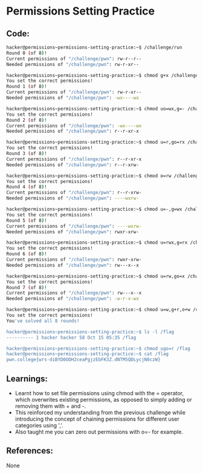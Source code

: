 # Permissions Setting Practice
## Code:
```bash
hacker@permissions~permissions-setting-practice:~$ /challenge/run
Round 0 (of 8)!
Current permissions of "/challenge/pwn": rw-r--r--
Needed permissions of "/challenge/pwn": rw-r-xr--

hacker@permissions~permissions-setting-practice:~$ chmod g+x /challenge/pwn
You set the correct permissions!
Round 1 (of 8)!
Current permissions of "/challenge/pwn": rw-r-xr--
Needed permissions of "/challenge/pwn": -wx----wx

hacker@permissions~permissions-setting-practice:~$ chmod uo=wx,g=- /challenge/pwn
You set the correct permissions!
Round 2 (of 8)!
Current permissions of "/challenge/pwn": -wx----wx
Needed permissions of "/challenge/pwn": r--r-xr-x

hacker@permissions~permissions-setting-practice:~$ chmod u=r,go=rx /challenge/pwn
You set the correct permissions!
Round 3 (of 8)!
Current permissions of "/challenge/pwn": r--r-xr-x
Needed permissions of "/challenge/pwn": r--r-xrw-

hacker@permissions~permissions-setting-practice:~$ chmod o=rw /challenge/pwn
You set the correct permissions!
Round 4 (of 8)!
Current permissions of "/challenge/pwn": r--r-xrw-
Needed permissions of "/challenge/pwn": ----wxrw-

hacker@permissions~permissions-setting-practice:~$ chmod u=-,g=wx /challenge/pwn
You set the correct permissions!
Round 5 (of 8)!
Current permissions of "/challenge/pwn": ----wxrw-
Needed permissions of "/challenge/pwn": rwxr-xrw-

hacker@permissions~permissions-setting-practice:~$ chmod u=rwx,g=rx /challenge/pwn
You set the correct permissions!
Round 6 (of 8)!
Current permissions of "/challenge/pwn": rwxr-xrw-
Needed permissions of "/challenge/pwn": rw---x--x

hacker@permissions~permissions-setting-practice:~$ chmod u=rw,go=x /challenge/pwn
You set the correct permissions!
Round 7 (of 8)!
Current permissions of "/challenge/pwn": rw---x--x
Needed permissions of "/challenge/pwn": -w-r-x-wx

hacker@permissions~permissions-setting-practice:~$ chmod u=w,g+r,o+w /challenge/pwn
You set the correct permissions!
You've solved all 8 rounds!

hacker@permissions~permissions-setting-practice:~$ ls -l /flag
---------- 1 hacker hacker 58 Oct 15 05:35 /flag

hacker@permissions~permissions-setting-practice:~$ chmod ugo=r /flag
hacker@permissions~permissions-setting-practice:~$ cat /flag
pwn.college{wrs-diBYD0ODH2ceaPgjzEbFK3Z.dNTM5QDLycjN0czW}

```
## Learnings:
- Learnt how to set file permissions using chmod with the = operator, which overwrites existing permissions, as opposed to simply adding or removing them with + and -.
- This reinforced my understanding from the previous challenge while introducing the concept of chaining permissions for different user categories using ','.
-  Also taught me you can zero out permissions with o=- for example.
## References:
None

